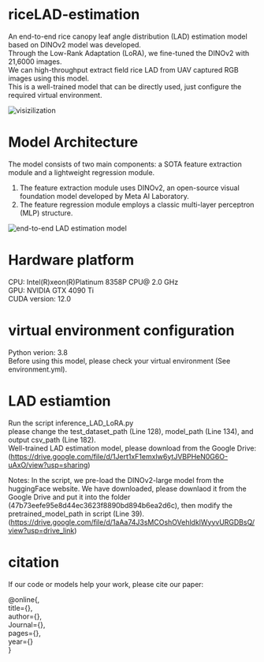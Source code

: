 # riceLAD-estimation
An end-to-end rice canopy leaf angle distribution (LAD) estimation model based on DINOv2 model was developed.  
Through the Low-Rank Adaptation (LoRA), we fine-tuned the DINOv2 with 21,6000 images.  
We can high-throughput extract field rice LAD from UAV captured RGB images using this model.  
This is a well-trained model that can be directly used, just configure the required virtual environment.  

![visizilization](https://github.com/user-attachments/assets/449775e6-76d1-439d-a4a6-3ee82ddc7b72)

# Model  Architecture
The model consists of two main components: a SOTA feature extraction module and a lightweight regression module.   
1) The feature extraction module uses DINOv2, an open-source visual foundation model developed by Meta AI Laboratory.
2) The feature regression module employs a classic multi-layer perceptron (MLP) structure.

![end-to-end LAD estimation model](https://github.com/user-attachments/assets/c7e6800c-42ce-4901-8033-b1002e4cf418)

# Hardware platform
CPU: Intel(R)xeon(R)Platinum 8358P CPU@ 2.0 GHz  
GPU: NVIDIA GTX 4090 Ti  
CUDA version: 12.0

# virtual environment configuration
Python verion: 3.8  
Before using this model, please check your virtual environment (See environment.yml).  

# LAD estiamtion
Run the script inference_LAD_LoRA.py  
please change the test_dataset_path (Line 128), model_path (Line 134), and output csv_path (Line 182).  
Well-trained LAD estimation model, please download from the Google Drive:  
(https://drive.google.com/file/d/1Jert1xF1emxIw6ytJVBPHeN0G6O-uAxO/view?usp=sharing)

Notes: In the script, we pre-load the DINOv2-large model from the huggingFace website. We have downloaded, please downlaod it from the Google Drive and put it into the folder (47b73eefe95e8d44ec3623f8890bd894b6ea2d6c), then modify the pretrained_model_path in script (Line 39).  
(https://drive.google.com/file/d/1aAa74J3sMCOshOVehldklWyyvURGDBsQ/view?usp=drive_link)

# citation
If our code or models help your work, please cite our paper:  

@online{,  
  title={},  
  author={},  
  Journal={},  
  pages={},  
  year={}  
}
